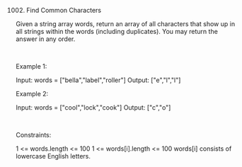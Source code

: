 1002. Find Common Characters

Given a string array words, return an array of all characters that show up in all strings within the words (including duplicates). You may return the answer in any order.

 

Example 1:

Input: words = ["bella","label","roller"]
Output: ["e","l","l"]


Example 2:

Input: words = ["cool","lock","cook"]
Output: ["c","o"]


 

Constraints:

1 <= words.length <= 100
1 <= words[i].length <= 100
words[i] consists of lowercase English letters.